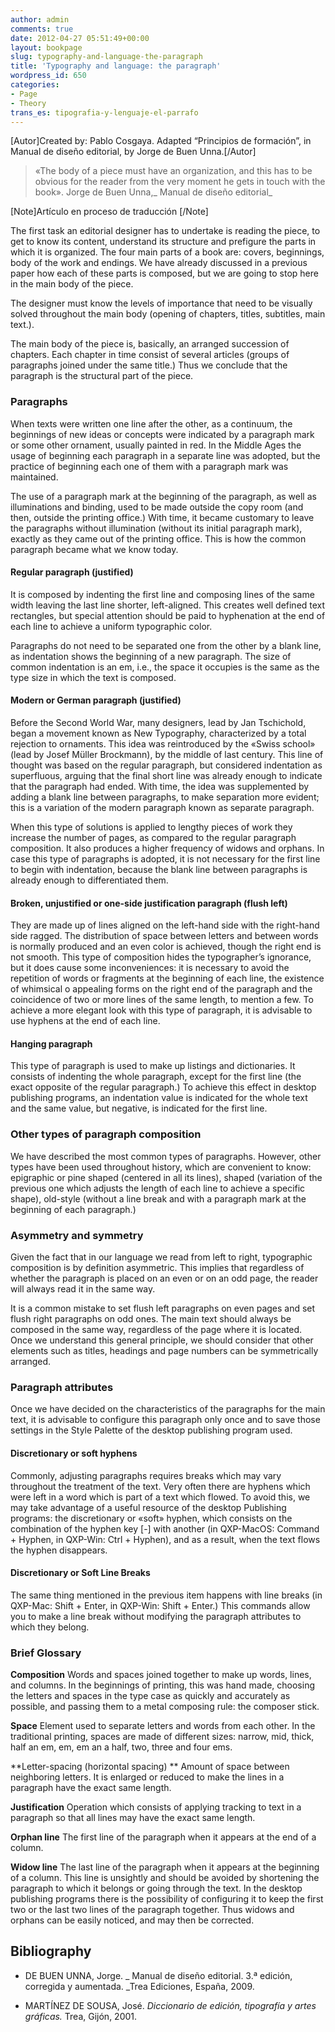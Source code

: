 ```yaml
---
author: admin
comments: true
date: 2012-04-27 05:51:49+00:00
layout: bookpage
slug: typography-and-language-the-paragraph
title: 'Typography and language: the paragraph'
wordpress_id: 650
categories:
- Page
- Theory
trans_es: tipografia-y-lenguaje-el-parrafo
---
```


[Autor]Created by: Pablo Cosgaya. Adapted “Principios de formación”, in Manual de diseño editorial, by Jorge de Buen Unna.[/Autor]


> «The body of a piece must have an organization, and this has to be obvious for the reader from the very moment he gets in touch with the book». Jorge de Buen Unna,_ Manual de diseño editorial_



[Note]Artículo en proceso de traducción [/Note]

The first task an editorial designer has to undertake is reading the piece, to get to know its content, understand its structure and prefigure the parts in which it is organized. The four main parts of a book are: covers, beginnings, body of the work and endings. We have already discussed in a previous paper how each of these parts is composed, but we are going to stop here in the main body of the piece.

The designer must know the levels of importance that need to be visually solved throughout the main body (opening of chapters, titles, subtitles, main text.).

The main body of the piece is, 
basically, an arranged succession of chapters. Each chapter in time consist of several articles (groups of paragraphs joined under the same title.) Thus we conclude that the paragraph is the structural part of the piece.


### Paragraphs


When texts were written one line after the other, as a continuum, the beginnings of new ideas or concepts were indicated by a paragraph mark or some other ornament, usually painted in red. In the Middle Ages the usage of beginning each paragraph in a separate line was adopted, but the practice of beginning each one of them with a paragraph mark was maintained.

The use of a paragraph mark at the beginning of the paragraph, as well as illuminations and binding, used to be made outside the copy room (and then, outside the printing office.) With time, it became customary to leave the paragraphs without illumination (without its initial paragraph mark), exactly as they came out of the printing office. This is how the common paragraph became what we know today.


#### Regular paragraph (justified)


It is composed by indenting the first line and composing lines of the same width leaving the last line shorter, left-aligned. This creates well defined text rectangles, but special attention should be paid to hyphenation at the end of each line to achieve a uniform typographic color.

Paragraphs do not need to be separated one from the other by a blank line, as indentation shows the beginning of a new paragraph. The size of common indentation is an em, i.e., the space it occupies is the same as the type size in which the text is composed.


#### Modern or German paragraph (justified)


Before the Second World War, many designers, lead by Jan Tschichold, began a movement known as New Typography, characterized by a total rejection to ornaments. This idea was reintroduced by the «Swiss school» (lead by Josef Müller Brockmann), by the middle of last century. This line of thought was based on the regular paragraph, but considered indentation as superfluous, arguing that the final short line was already enough to indicate that the paragraph had ended. With time, the idea was supplemented by adding a blank line between paragraphs, to make separation more evident; this is a variation of the modern paragraph known as separate paragraph.

When this type of solutions is applied to lengthy pieces of work they increase the number of pages, as compared to the regular paragraph composition. It also produces a higher frequency of widows and orphans. In case this type of paragraphs is adopted, it is not necessary for the first line to begin with indentation, because the blank line between paragraphs is already enough to differentiated them.


#### Broken, unjustified or one-side justification paragraph (flush left)


They are made up of lines aligned on the left-hand side with the right-hand side ragged. The distribution of space between letters and between words is normally produced and an even color is achieved, though the right end is not smooth. This type of composition hides the typographer’s ignorance, but it does cause some inconveniences: it is necessary to avoid the repetition of words or fragments at the beginning of each line, the existence of whimsical o appealing forms on the right end of the paragraph and the coincidence of two or more lines of the same length, to mention a few. To achieve a more elegant look with this type of paragraph, it is advisable to use hyphens at the end of each line.


#### Hanging paragraph


This type of paragraph is used to make up listings and dictionaries. It consists of indenting the whole paragraph, except for the first line (the exact opposite of the regular paragraph.) To achieve this effect in desktop publishing programs, an indentation value is indicated for the whole text and the same value, but negative, is indicated for the first line.


### Other types of paragraph composition


We have described the most common types of paragraphs. However, other types have been used throughout history, which are convenient to know: epigraphic or pine shaped (centered in all its lines), shaped (variation of the previous one which adjusts the length of each line to achieve a specific shape), old-style (without a line break and with a paragraph mark at the beginning of each paragraph.)


### Asymmetry and symmetry


Given the fact that in our language we read from left to right, typographic composition is by definition asymmetric. This implies that regardless of whether the paragraph is placed on an even or on an odd page, the reader will always read it in the same way.

It is a common mistake to set flush left paragraphs on even pages and set flush right paragraphs on odd ones. The main text should always be composed in the same way, regardless of the page where it is located. Once we understand this general principle, we should consider that other elements such as titles, headings and page numbers can be symmetrically arranged.


### Paragraph attributes


Once we have decided on the characteristics of the paragraphs for the main text, it is advisable to configure this paragraph only once and to save those settings in the Style Palette of the desktop publishing program used.


#### Discretionary or soft hyphens


Commonly, adjusting paragraphs requires breaks which may vary throughout the treatment of the text. Very often there are hyphens which were left in a word which is part of a text which flowed. To avoid this, we may take advantage of a useful resource of the desktop Publishing programs: the discretionary or «soft» hyphen, which consists on the combination of the hyphen key [-] with another (in QXP-MacOS: Command + Hyphen, in QXP-Win: Ctrl + Hyphen), and as a result, when the text flows the hyphen disappears.


#### Discretionary or Soft Line Breaks


The same thing mentioned in the previous item happens with line breaks (in QXP-Mac: Shift + Enter, in QXP-Win: Shift + Enter.) This commands allow you to make a line break without modifying the paragraph attributes to which they belong.


### Brief Glossary


**Composition**
Words and spaces joined together to make up words, lines, and columns. In the beginnings of printing, this was hand made, choosing the letters and spaces in the type case as quickly and accurately as possible, and passing them to a metal composing rule: the composer stick.

**Space**
Element used to separate letters and words from each other. In the traditional printing, spaces are made of different sizes: narrow, mid, thick, half an em, em, em an a half, two, three and four ems.

**Letter-spacing (horizontal spacing) **
Amount of space between neighboring letters. It is enlarged or reduced to make the lines in a paragraph have the exact same length.

**Justification**
Operation which consists of applying tracking to text in a paragraph so that all lines may have the exact same length.

**Orphan line**
The first line of the paragraph when it appears at the end of a column.

**Widow line**
The last line of the paragraph when it appears at the beginning of a column. This line is unsightly and should be avoided by shortening the paragraph to which it belongs or going through the text. In the desktop publishing programs there is the possibility of configuring it to keep the first two or the last two lines of the paragraph together. Thus widows and orphans can be easily noticed, and may then be corrected.

## Bibliography



	
  * DE BUEN UNNA, Jorge. _ Manual de diseño editorial. 3.ª edición, corregida y aumentada. _Trea Ediciones, España, 2009.

	
  * MARTÍNEZ DE SOUSA, José. _Diccionario de edición, tipografía y artes gráficas._ Trea, Gijón, 2001.



